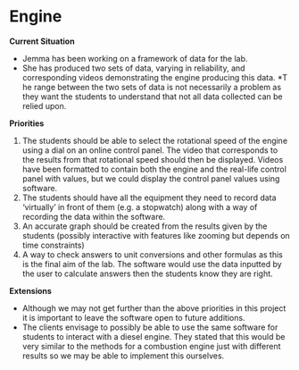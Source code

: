 # Engine
**Current Situation** 
* Jemma has been working on a framework of data for the lab. 
* She has produced two sets of data, varying in reliability, and corresponding videos demonstrating the engine producing this data. 
*T he range between the two sets of data is not necessarily a problem as they want the students to understand that not all data collected can be relied upon. 

**Priorities** 
1. The students should be able to select the rotational speed of the engine using a dial on an online control panel. The video that corresponds to the results from that rotational speed should then be displayed. Videos have been formatted to contain both the engine and the real-life control panel with values, but we could display the control panel values using software. 
2. The students should have all the equipment they need to record data ‘virtually’ in front of them (e.g. a stopwatch) along with a way of recording the data within the software.
3. An accurate graph should be created from the results given by the students (possibly interactive with features like zooming but depends on time constraints) 
4. A way to check answers to unit conversions and other formulas as this is the final aim of the lab. The software would use the data inputted by the user to calculate answers then the students know they are right. 

**Extensions** 
* Although we may not get further than the above priorities in this project it is important to leave the software open to future additions. 
* The clients envisage to possibly be able to use the same software for students to interact with a diesel engine. They stated that this would be very similar to the methods for a combustion engine just with different results so we may be able to implement this ourselves. 
